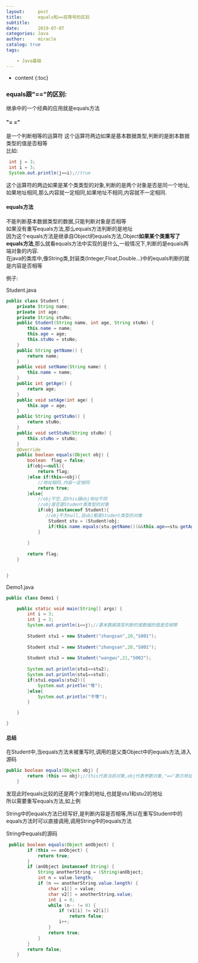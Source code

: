 ```yaml
---
layout:     post
title:      equals和==双等号的区别
subtitle:   
date:       2019-07-07
categories: Java
author:     miracle
catalog: true
tags:

    - Java基础
---
```

* content
{:toc}

### equals跟"=="的区别:

继承中的一个经典的应用就是equals方法

#### "= ="

是一个判断相等的运算符
这个运算符两边如果是基本数据类型,判断的是剧本数据类型的值是否相等  
比如:
 
 ```java
  int j = 3;
  int i = 3;
  System.out.println(j==i);//true
 ```
 
 这个运算符的两边如果是某个类类型的对象,判断的是两个对象是否是同一个地址,如果地址相同,那么内容就一定相同,如果地址不相同,内容就不一定相同.

#### equals方法

不能判断基本数据类型的数据,只能判断对象是否相等  
如果没有重写equals方法,那么equals方法判断的是地址  
因为这个equals方法是继承自Object的equals方法,Object**如果某个类重写了equals方法**,那么就看equals方法中实现的是什么,一般情况下,判断的是equals两端对象的内容.  
在java的类库中,像String类,封装类(Integer,Float,Double...)中的equals判断的就是内容是否相等


例子:  

Student.java

```java
public class Student {
	private String name;
	private int age;
	private String stuNo;
	public Student(String name, int age, String stuNo) {
		this.name = name;
		this.age = age;
		this.stuNo = stuNo;
	}
	public String getName() {
		return name;
	}
	public void setName(String name) {
		this.name = name;
	}
	public int getAge() {
		return age;
	}
	public void setAge(int age) {
		this.age = age;
	}
	public String getStuNo() {
		return stuNo;
	}
	public void setStuNo(String stuNo) {
		this.stuNo = stuNo;
	}
	@Override
	public boolean equals(Object obj) {
		boolean  flag = false;
		if(obj==null){
			return flag;
		}else if(this==obj){
			//地址相同,内容一定相同
			return true;
		}else{
			//obj不空,且this跟obj地址不同
			//obj是否是Student类类型的对象
			if(obj instanceof Student){
		       //obj不为null,且obj都是Student类型的对象
				Student stu = (Student)obj;
				if(this.name.equals(stu.getName())&&this.age==stu.getAge()&&this.stuNo.equals(stu.getStuNo()));//此行中的equals调用的是String中的equals方法
			}
			
		}
		
		return flag;
	}
	

}

```

Demo1.java

```java
public class Demo1 {

	public static void main(String[] args) {
		int i = 3;
		int j = 3;
		System.out.println(i==j);//基本数据类型判断的是数据的值是否相等
		
		Student stu1 = new Student("zhangsan",20,"S001");
		
		Student stu2 = new Student("zhangsan",20,"S001");
		
		Student stu3 = new Student("wangwu",21,"S002");
		
		System.out.println(stu1==stu2);
		System.out.println(stu1==stu3);
		if(stu1.equals(stu2)){
			System.out.println("等");
		}else{
			System.out.println("不等");
		}

	}

}
```

#### 总结
在Student中,当equals方法未被重写时,调用的是父类Object中的equals方法,进入源码

```java
public boolean equals(Object obj) {
        return (this == obj);//this代表当前对象,obj代表参数对象,"=="表示地址比较
    }
```

发现此时equals比较的还是两个对象的地址,也就是stu1和stu2的地址  
所以需要重写equals方法,如上例

String中的equals方法已经写好,是判断内容是否相等,所以在重写Student中的equals方法时可以直接调用,调用String中的equals方法

String中equals的源码

```java
 public boolean equals(Object anObject) {
        if (this == anObject) {
            return true;
        }
        if (anObject instanceof String) {
            String anotherString = (String)anObject;
            int n = value.length;
            if (n == anotherString.value.length) {
                char v1[] = value;
                char v2[] = anotherString.value;
                int i = 0;
                while (n-- != 0) {
                    if (v1[i] != v2[i])
                        return false;
                    i++;
                }
                return true;
            }
        }
        return false;
    }

```
